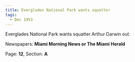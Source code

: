 ```yaml
---  
title: Everglades National Park wants squatter  
tags:  
  - Dec 1953  
---  
```

  
Everglades National Park wants squatter Arthur Darwin out.  
  
Newspapers: **Miami Morning News or The Miami Herald**  
  
Page: **12**, Section: **A** 
